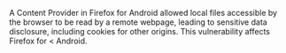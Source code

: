 A Content Provider in Firefox for Android allowed local files accessible by the browser to be read by a remote webpage, leading to sensitive data disclosure, including cookies for other origins. This vulnerability affects Firefox for < Android.